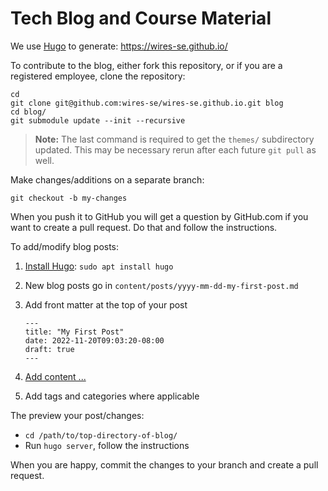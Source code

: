Tech Blog and Course Material
=============================

We use [Hugo](https://gohugo.io) to generate: <https://wires-se.github.io/>

To contribute to the blog, either fork this repository, or if you are a
registered employee, clone the repository:

    cd
    git clone git@github.com:wires-se/wires-se.github.io.git blog
    cd blog/
    git submodule update --init --recursive

> **Note:** The last command is required to get the `themes/` subdirectory
> updated.  This may be necessary rerun after each future `git pull` as well.

Make changes/additions on a separate branch:

    git checkout -b my-changes

When you push it to GitHub you will get a question by GitHub.com if you
want to create a pull request.  Do that and follow the instructions.

To add/modify blog posts:

 1. [Install Hugo](https://gohugo.io/installation/): `sudo apt install hugo`
 2. New blog posts go in `content/posts/yyyy-mm-dd-my-first-post.md`
 3. Add front matter at the top of your post
 
        ---
        title: "My First Post"
        date: 2022-11-20T09:03:20-08:00
        draft: true
        ---

 4. [Add content ...](https://gohugo.io/getting-started/quick-start/#add-content)
 5. Add tags and categories where applicable
 
The preview your post/changes:

 - `cd /path/to/top-directory-of-blog/`
 - Run `hugo server`, follow the instructions

When you are happy, commit the changes to your branch and create a pull request.
